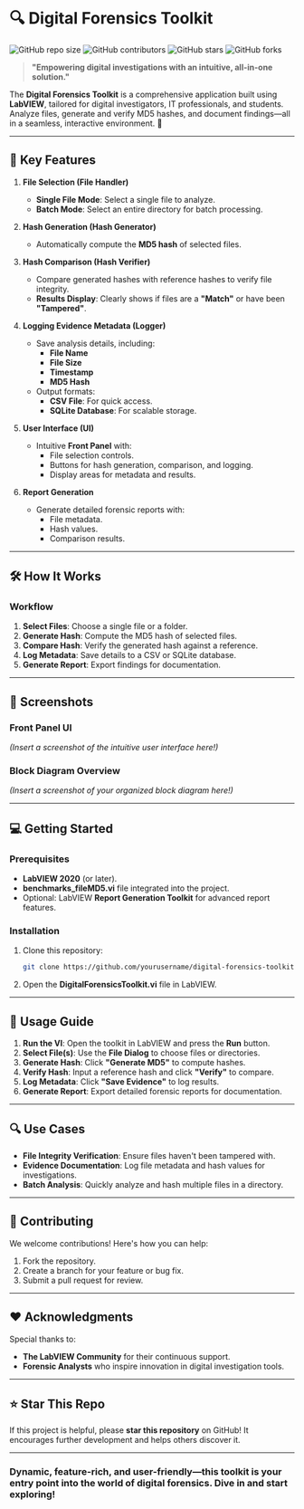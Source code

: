 # 🔍 **Digital Forensics Toolkit**

![GitHub repo size](https://img.shields.io/github/repo-size/ranimhassine/Labview-forensics-lab)
![GitHub contributors](https://img.shields.io/github/contributors/ranimhassine/Labview-forensics-lab)
![GitHub stars](https://img.shields.io/github/stars/ranimhassine/Labview-forensics-lab?style=social)
![GitHub forks](https://img.shields.io/github/forks/ranimhassine/Labview-forensics-lab?style=social)

> **"Empowering digital investigations with an intuitive, all-in-one solution."**

The **Digital Forensics Toolkit** is a comprehensive application built using **LabVIEW**, tailored for digital investigators, IT professionals, and students. Analyze files, generate and verify MD5 hashes, and document findings—all in a seamless, interactive environment. 🚀

---

## 📌 **Key Features**

1. **File Selection (File Handler)**  
   - **Single File Mode**: Select a single file to analyze.  
   - **Batch Mode**: Select an entire directory for batch processing.  

2. **Hash Generation (Hash Generator)**  
   - Automatically compute the **MD5 hash** of selected files.  

3. **Hash Comparison (Hash Verifier)**  
   - Compare generated hashes with reference hashes to verify file integrity.  
   - **Results Display**: Clearly shows if files are a **"Match"** or have been **"Tampered"**.

4. **Logging Evidence Metadata (Logger)**  
   - Save analysis details, including:  
     - **File Name**  
     - **File Size**  
     - **Timestamp**  
     - **MD5 Hash**  
   - Output formats:
     - **CSV File**: For quick access.
     - **SQLite Database**: For scalable storage.

5. **User Interface (UI)**  
   - Intuitive **Front Panel** with:  
     - File selection controls.  
     - Buttons for hash generation, comparison, and logging.  
     - Display areas for metadata and results.

6. **Report Generation**  
   - Generate detailed forensic reports with:  
     - File metadata.  
     - Hash values.  
     - Comparison results.  

---

## 🛠️ **How It Works**

### **Workflow**
1. **Select Files**: Choose a single file or a folder.  
2. **Generate Hash**: Compute the MD5 hash of selected files.  
3. **Compare Hash**: Verify the generated hash against a reference.  
4. **Log Metadata**: Save details to a CSV or SQLite database.  
5. **Generate Report**: Export findings for documentation.  

---

## 🎨 **Screenshots**

### **Front Panel UI**  
_(Insert a screenshot of the intuitive user interface here!)_

### **Block Diagram Overview**  
_(Insert a screenshot of your organized block diagram here!)_

---

## 💻 **Getting Started**

### **Prerequisites**
- **LabVIEW 2020** (or later).  
- **benchmarks_fileMD5.vi** file integrated into the project.  
- Optional: LabVIEW **Report Generation Toolkit** for advanced report features.  

### **Installation**
1. Clone this repository:  
   ```bash
   git clone https://github.com/yourusername/digital-forensics-toolkit.git
   ```
2. Open the **DigitalForensicsToolkit.vi** file in LabVIEW.

---

## 📖 **Usage Guide**

1. **Run the VI**: Open the toolkit in LabVIEW and press the **Run** button.  
2. **Select File(s)**: Use the **File Dialog** to choose files or directories.  
3. **Generate Hash**: Click **"Generate MD5"** to compute hashes.  
4. **Verify Hash**: Input a reference hash and click **"Verify"** to compare.  
5. **Log Metadata**: Click **"Save Evidence"** to log results.  
6. **Generate Report**: Export detailed forensic reports for documentation.

---

## 🔍 **Use Cases**

- **File Integrity Verification**: Ensure files haven't been tampered with.  
- **Evidence Documentation**: Log file metadata and hash values for investigations.  
- **Batch Analysis**: Quickly analyze and hash multiple files in a directory.  

---

## 🤝 **Contributing**

We welcome contributions! Here's how you can help:  
1. Fork the repository.  
2. Create a branch for your feature or bug fix.  
3. Submit a pull request for review.  

---


## ❤️ **Acknowledgments**

Special thanks to:  
- **The LabVIEW Community** for their continuous support.  
- **Forensic Analysts** who inspire innovation in digital investigation tools.

---

## ⭐ **Star This Repo**

If this project is helpful, please **star this repository** on GitHub! It encourages further development and helps others discover it.  

---

### **Dynamic, feature-rich, and user-friendly—this toolkit is your entry point into the world of digital forensics. Dive in and start exploring!**
